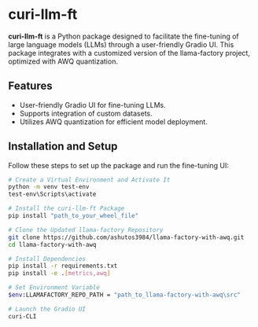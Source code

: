 # curi-llm-ft

**curi-llm-ft** is a Python package designed to facilitate the fine-tuning of large language models (LLMs) through a user-friendly Gradio UI. This package integrates with a customized version of the llama-factory project, optimized with AWQ quantization.

## Features
- User-friendly Gradio UI for fine-tuning LLMs.
- Supports integration of custom datasets.
- Utilizes AWQ quantization for efficient model deployment.

## Installation and Setup

Follow these steps to set up the package and run the fine-tuning UI:

```bash
# Create a Virtual Environment and Activate It
python -m venv test-env
test-env\Scripts\activate

# Install the curi-llm-ft Package
pip install "path_to_your_wheel_file"

# Clone the Updated llama-factory Repository
git clone https://github.com/ashutos3984/llama-factory-with-awq.git
cd llama-factory-with-awq

# Install Dependencies
pip install -r requirements.txt
pip install -e .[metrics,awq]

# Set Environment Variable
$env:LLAMAFACTORY_REPO_PATH = "path_to_llama-factory-with-awq\src"

# Launch the Gradio UI
curi-CLI
